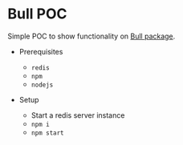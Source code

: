 # Bull POC

Simple POC to show functionality on [Bull package](https://github.com/OptimalBits/bull).

* Prerequisites
  * `redis`
  * `npm`
  * `nodejs`

* Setup
  * Start a redis server instance
  * `npm i`
  * `npm start`
